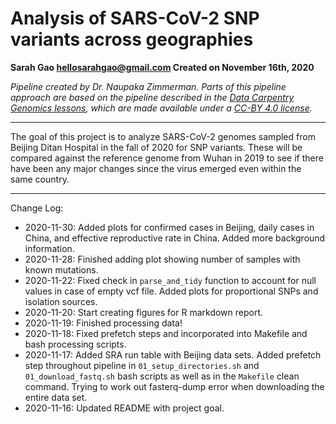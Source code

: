 # Analysis of SARS-CoV-2 SNP variants across geographies

**Sarah Gao
hellosarahgao@gmail.com
Created on November 16th, 2020**

*Pipeline created by Dr. Naupaka Zimmerman. Parts of this pipeline approach are based on the pipeline 
described in the [Data Carpentry Genomics lessons](https://datacarpentry.org/genomics-workshop/), which 
are made available under a [CC-BY 4.0 license](https://creativecommons.org/licenses/by/4.0/).*

***

The goal of this project is to analyze SARS-CoV-2 genomes sampled from Beijing Ditan Hospital in the fall of 2020 for SNP variants. These will be 
compared against the reference genome from Wuhan in 2019 to see if there have been any major changes since the virus emerged even within the same 
country.

***

Change Log:

* 2020-11-30: Added plots for confirmed cases in Beijing, daily cases in China, and effective reproductive rate in China. Added more background information.
* 2020-11-28: Finished adding plot showing number of samples with known mutations.
* 2020-11-22: Fixed check in `parse_and_tidy` function to account for null values in case of empty vcf file. Added plots for proportional SNPs and isolation sources.
* 2020-11-20: Start creating figures for R markdown report.
* 2020-11-19: Finished processing data!
* 2020-11-18: Fixed prefetch steps and incorporated into Makefile and bash processing scripts.
* 2020-11-17: Added SRA run table with Beijing data sets. Added prefetch step throughout pipeline in `01_setup_directories.sh` and `01_download_fastq.sh` bash scripts as well as in the `Makefile` clean command. Trying to work out fasterq-dump error when downloading the entire data set.
* 2020-11-16: Updated README with project goal.
